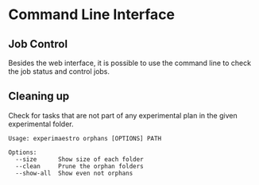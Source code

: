 # Command Line Interface

## Job Control

Besides the web interface, it is possible to use the command line to check the job
status and control jobs.

## Cleaning up

Check for tasks that are not part of any experimental plan in the given
experimental folder.

```
Usage: experimaestro orphans [OPTIONS] PATH

Options:
  --size      Show size of each folder
  --clean     Prune the orphan folders
  --show-all  Show even not orphans
```
